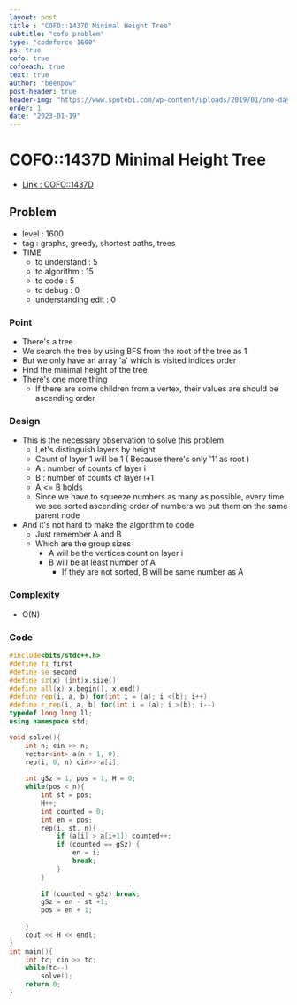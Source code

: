 ```yaml
---
layout: post
title : "COFO::1437D Minimal Height Tree"
subtitle: "cofo problem"
type: "codeforce 1600"
ps: true
cofo: true
cofoeach: true
text: true
author: "beenpow"
post-header: true
header-img: "https://www.spotebi.com/wp-content/uploads/2019/01/one-day-day-one-workout-motivation-spotebi.jpg"
order: 1
date: "2023-01-19"
---
```

# COFO::1437D Minimal Height Tree
- [Link : COFO::1437D](https://codeforces.com/problemset/problem/1437/D)


## Problem 

- level : 1600
- tag : graphs, greedy, shortest paths, trees
- TIME
  - to understand    : 5
  - to algorithm     : 15
  - to code          : 5
  - to debug         : 0
  - understanding edit : 0

### Point
- There's a tree
- We search the tree by using BFS from the root of the tree as 1
- But we only have an array 'a' which is visited indices order
- Find the minimal height of the tree
- There's one more thing
  - If there are some children from a vertex, their values are should be ascending order

### Design
- This is the necessary observation to solve this problem
  - Let's distinguish layers by height
  - Count of layer 1 will be 1 ( Because there's only '1' as root )
  - A : number of counts of layer i
  - B : number of counts of layer i+1
  - A <= B holds
  - Since we have to squeeze numbers as many as possible, every time we see sorted ascending order of numbers we put them on the same parent node
- And it's not hard to make the algorithm to code
  - Just remember A and B
  - Which are the group sizes
    - A will be the vertices count on layer i
    - B will be at least number of A 
      - If they are not sorted, B will be same number as A


### Complexity
- O(N)

### Code

```cpp
#include<bits/stdc++.h>
#define fi first
#define se second
#define sz(x) (int)x.size()
#define all(x) x.begin(), x.end()
#define rep(i, a, b) for(int i = (a); i <(b); i++)
#define r_rep(i, a, b) for(int i = (a); i >(b); i--)
typedef long long ll;
using namespace std;

void solve(){
	int n; cin >> n;
	vector<int> a(n + 1, 0);
	rep(i, 0, n) cin>> a[i];
	
	int gSz = 1, pos = 1, H = 0;
	while(pos < n){
		int st = pos;
		H++;
		int counted = 0;
		int en = pos;
		rep(i, st, n){
			if (a[i] > a[i+1]) counted++;
			if (counted == gSz) {
				en = i;
				break;
			}
		}
		
		if (counted < gSz) break;
		gSz = en - st +1;
		pos = en + 1;
		
	}
	cout << H << endl;
}
int main(){
    int tc; cin >> tc;
    while(tc--)
        solve();
    return 0;
}
```
